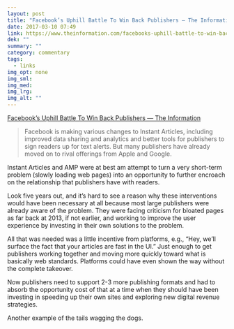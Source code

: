 ```yaml
---
layout: post
title: "Facebook’s Uphill Battle To Win Back Publishers — The Information"
date: 2017-03-10 07:49
link: https://www.theinformation.com/facebooks-uphill-battle-to-win-back-publishers
dek: ""
summary: ""
category: commentary
tags: 
  - links
img_opt: none
img_sml: 
img_med: 
img_lrg: 
img_alt: ""
---
```


[Facebook’s Uphill Battle To Win Back Publishers — The Information](https://www.theinformation.com/facebooks-uphill-battle-to-win-back-publishers)

> Facebook is making various changes to Instant Articles, including improved data sharing and analytics and better tools for publishers to sign readers up for text alerts. But many publishers have already moved on to rival offerings from Apple and Google.

Instant Articles and AMP were at best am attempt to turn a very short-term problem (slowly loading web pages) into an opportunity to further encroach on the relationship that publishers have with readers.

Look five years out, and it’s hard to see a reason why these interventions would have been necessary at all because most large publishers were already aware of the problem. They were facing criticism for bloated pages as far back at 2013, if not earlier, and working to improve the user experience by investing in their own solutions to the problem.

All that was needed was a little incentive from platforms, e.g., “Hey, we’ll surface the fact that your articles are fast in the UI.” Just enough to get publishers working together and moving more quickly toward what is basically web standards. Platforms could have even shown the way without the complete takeover.

Now publishers need to support 2-3 more publishing formats and had to absorb the opportunity cost of that at a time when they should have been investing in speeding up their own sites and exploring new digital revenue strategies.

Another example of the tails wagging the dogs.
